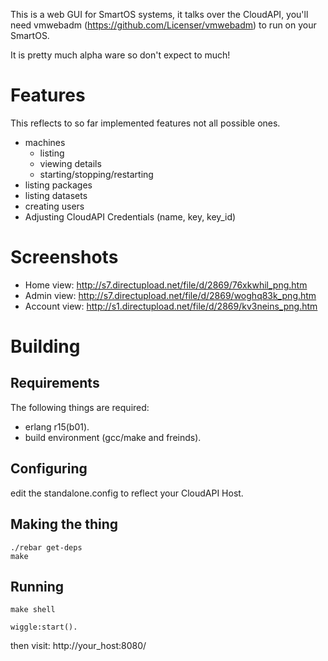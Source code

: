This is a web GUI for SmartOS systems, it talks over the CloudAPI, you'll need vmwebadm (https://github.com/Licenser/vmwebadm) to run on your SmartOS. 

It is pretty much alpha ware so don't expect to much!


Features
========

This reflects to so far implemented features not all possible ones.

* machines
  * listing
  * viewing details
  * starting/stopping/restarting
* listing packages
* listing datasets
* creating users
* Adjusting CloudAPI Credentials (name, key, key_id)


Screenshots
===========

* Home view: http://s7.directupload.net/file/d/2869/76xkwhil_png.htm
* Admin view: http://s7.directupload.net/file/d/2869/woghq83k_png.htm
* Account view: http://s1.directupload.net/file/d/2869/kv3neins_png.htm

Building
========

Requirements
------------
The following things are required: 

* erlang r15(b01).
* build environment (gcc/make and freinds).

Configuring
-----------

edit the standalone.config to reflect your CloudAPI Host.

Making the thing
----------------

```
./rebar get-deps
make
```

Running
-------

```
make shell
```

```
wiggle:start().
```

then visit: http://your_host:8080/